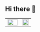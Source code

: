 ## Hi there 👋

<p align="center">
<table align="center">
<tr border="none">
<td width="57%" align="left">  
  <img align="center" src="https://github-readme-stats.vercel.app/api?username=ainefairbrother&theme=transparent&show_icons=true&count_private=true" width="100%" height="auto" />
</td>
<td width="43%" align="left">
  <img align="center" src="https://github-readme-stats.vercel.app/api/top-langs/?username=ainefairbrother&theme=transparent&layout=compact&hide=html&langs_count=6" width="100%" height="auto" />
</td>
</tr>
</table>
</p>

